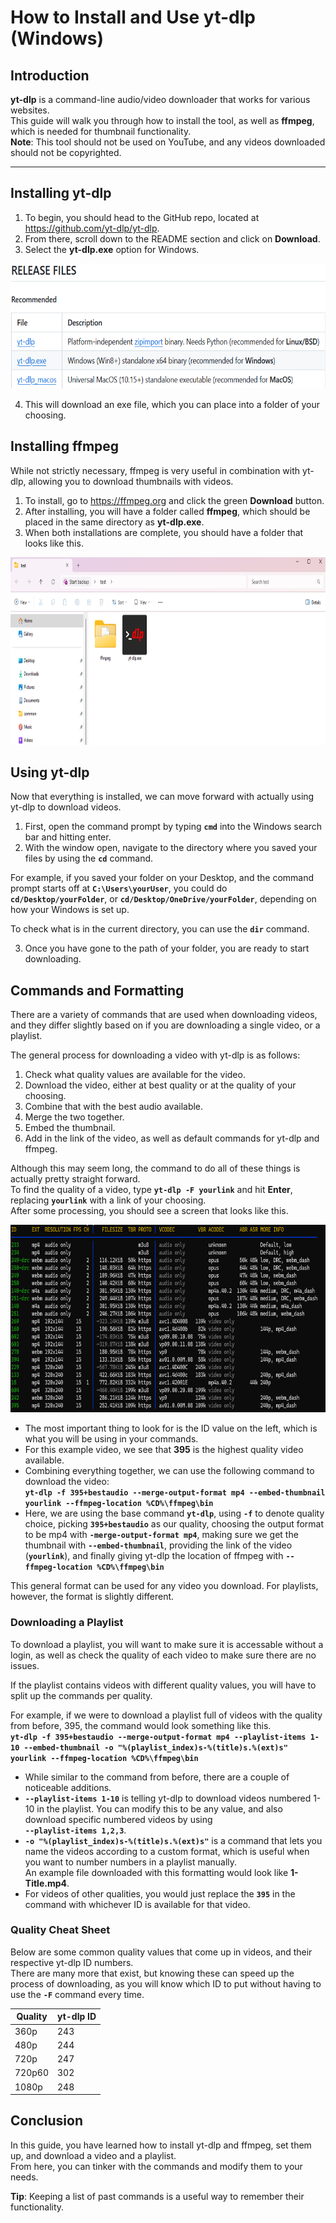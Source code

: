 # How to Install and Use yt-dlp (Windows)

## Introduction
**yt-dlp** is a command-line audio/video downloader that works for various websites.  
This guide will walk you through how to install the tool, as well as **ffmpeg**, which is needed for thumbnail functionality.    
**Note**: This tool should not be used on YouTube, and any videos downloaded should not be copyrighted.

---

## Installing yt-dlp
1. To begin, you should head to the GitHub repo, located at https://github.com/yt-dlp/yt-dlp.  
2. From there, scroll down to the README section and click on **Download**.
3. Select the **yt-dlp.exe** option for Windows.

<img src="download_types.png" height="200">  

4. This will download an exe file, which you can place into a folder of your choosing.

## Installing ffmpeg
While not strictly necessary, ffmpeg is very useful in combination with yt-dlp, allowing you to download thumbnails with videos.
1. To install, go to https://ffmpeg.org and click the green **Download** button.
2. After installing, you will have a folder called **ffmpeg**, which should be placed in the same directory as **yt-dlp.exe**.
3. When both installations are complete, you should have a folder that looks like this.  

<img src="directory.png" height="300">  

## Using yt-dlp
Now that everything is installed, we can move forward with actually using yt-dlp to download videos.  
1. First, open the command prompt by typing **`cmd`** into the Windows search bar and hitting enter.
2. With the window open, navigate to the directory where you saved your files by using the **`cd`** command.  

For example, if you saved your folder on your Desktop, and the command prompt starts off at **`C:\Users\yourUser`**, you could do **`cd/Desktop/yourFolder`**, or **`cd/Desktop/OneDrive/yourFolder`**, depending on how your Windows is set up.  

To check what is in the current directory, you can use the **`dir`** command.   

3. Once you have gone to the path of your folder, you are ready to start downloading.

## Commands and Formatting
There are a variety of commands that are used when downloading videos, and they differ slightly based on if you are downloading a single video, or a playlist.  

The general process for downloading a video with yt-dlp is as follows:
1. Check what quality values are available for the video.
2. Download the video, either at best quality or at the quality of your choosing.
3. Combine that with the best audio available.
4. Merge the two together.
5. Embed the thumbnail.
6. Add in the link of the video, as well as default commands for yt-dlp and ffmpeg.

Although this may seem long, the command to do all of these things is actually pretty straight forward.  
To find the quality of a video, type **`yt-dlp -F yourlink`** and hit **Enter**, replacing **`yourlink`** with a link of your choosing.  
After some processing, you should see a screen that looks like this.

<img src="file_formats.png" height="300">  

- The most important thing to look for is the ID value on the left, which is what you will be using in your commands.  
- For this example video, we see that **395** is the highest quality video available.
- Combining everything together, we can use the following command to download the video:  
**`yt-dlp -f 395+bestaudio --merge-output-format mp4 --embed-thumbnail yourlink --ffmpeg-location %CD%\ffmpeg\bin`**
- Here, we are using the base command **`yt-dlp`**, using **`-f`** to denote quality choice, picking **`395+bestaudio`** as our quality, choosing the output format to be mp4 with **`-merge-output-format mp4`**, making sure we get the thumbnail with **`--embed-thumbnail`**, providing the link of the video (**`yourlink`**), and finally giving yt-dlp the location of ffmpeg with **`--ffmpeg-location %CD%\ffmpeg\bin`**

This general format can be used for any video you download. For playlists, however, the format is slightly different.  

### Downloading a Playlist
To download a playlist, you will want to make sure it is accessable without a login, as well as check the quality of each video to make sure there are no issues.

If the playlist contains videos with different quality values, you will have to split up the commands per quality.

For example, if we were to download a playlist full of videos with the quality from before, 395, the command would look something like this.  
**`yt-dlp -f 395+bestaudio --merge-output-format mp4 --playlist-items 1-10 --embed-thumbnail -o "%(playlist_index)s-%(title)s.%(ext)s" yourlink --ffmpeg-location %CD%\ffmpeg\bin`**

- While similar to the command from before, there are a couple of noticeable additions.
- **`--playlist-items 1-10`** is telling yt-dlp to download videos numbered 1-10 in the playlist. You can modify this to be any value, and also download specific numbered videos by using  
**`--playlist-items 1,2,3`**.
- **`-o "%(playlist_index)s-%(title)s.%(ext)s"`** is a command that lets you name the videos according to a custom format, which is useful when you want to number numbers in a playlist manually.  
An example file downloaded with this formatting would look like **1-Title.mp4**.
- For videos of other qualities, you would just replace the **`395`** in the command with whichever ID is available for that video.

### Quality Cheat Sheet
Below are some common quality values that come up in videos, and their respective yt-dlp ID numbers.  
There are many more that exist, but knowing these can speed up the process of downloading, as you will know which ID to put without having to use the **`-F`** command every time.

| Quality    | yt-dlp ID|
|------------|----------|
| 360p       | 243      |
| 480p       | 244      |
| 720p       | 247      |
| 720p60     | 302      |
| 1080p      | 248      |

## Conclusion
In this guide, you have learned how to install yt-dlp and ffmpeg, set them up, and download a video and a playlist.  
From here, you can tinker with the commands and modify them to your needs.  

**Tip**: Keeping a list of past commands is a useful way to remember their functionality.